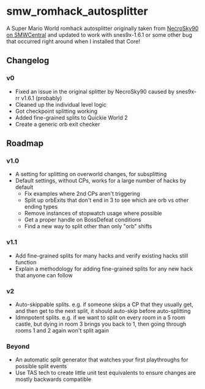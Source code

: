 # smw_romhack_autosplitter

A Super Mario World romhack autosplitter originally taken from [NecroSky90 on SMWCentral](https://www.smwcentral.net/?p=section&a=details&id=28606) and updated to work with snes9x-1.6.1 or some other bug that occurred right around when I installed that Core!

## Changelog

### v0

- Fixed an issue in the original splitter by NecroSky90 caused by snes9x-rr v1.6.1 (probably)
- Cleaned up the individual level logic
- Got checkpoint splitting working
- Added fine-grained splits to Quickie World 2
- Create a generic orb exit checker

## Roadmap

### v1.0

- A setting for splitting on overworld changes, for subsplitting
- Default settings, without CPs, works for a large number of hacks by default
  - Fix examples where 2nd CPs aren't triggering
  - Split up orbExits that don't end in 3 to see which are orb vs other ending types
  - Remove instances of stopwatch usage where possible
  - Get a proper handle on BossDefeat conditions
  - Find a new way to split other than only "orb" shifts

### v1.1

- Add fine-grained splits for many hacks and verify existing hacks still function
- Explain a methodology for adding fine-grained splits for any new hack that anyone can follow

### v2

- Auto-skippable splits. e.g. if someone skips a CP that they usually get, and then get to the next split, it should auto-skip before auto-splitting
- Idmnpotent splits. e.g. if we want to split on every room in a 5 room castle, but dying in room 3 brings you back to 1, then going through rooms 1 and 2 again won't split again

### Beyond

- An automatic split generator that watches your first playthroughs for possible split events
- Use TAS tech to create little unit test equivalents to ensure changes are mostly backwards compatible